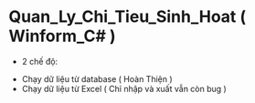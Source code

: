 # Quan_Ly_Chi_Tieu_Sinh_Hoat ( Winform_C# )

- 2 chế độ:
+ Chạy dữ liệu từ database ( Hoàn Thiện ) 
+ Chạy dữ liệu từ Excel ( Chỉ nhập và xuất vẫn còn bug )